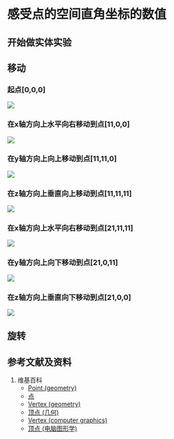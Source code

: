 # 感受点的空间直角坐标的数值

## 开始做实体实验

## 移动

### 起点[0,0,0]
![](/images/几何形体中点的空间直角坐标数值/感受点的空间直角坐标的数值/1a1.jpg)
### 在x轴方向上水平向右移动到点[11,0,0]
![](/images/几何形体中点的空间直角坐标数值/感受点的空间直角坐标的数值/1a2.jpg)
### 在y轴方向上向上移动到点[11,11,0]
![](/images/几何形体中点的空间直角坐标数值/感受点的空间直角坐标的数值/1a3.jpg)
### 在z轴方向上垂直向上移动到点[11,11,11]
![](/images/几何形体中点的空间直角坐标数值/感受点的空间直角坐标的数值/1a4.jpg)

### 在x轴方向上水平向右移动到点[21,11,11]
![](/images/几何形体中点的空间直角坐标数值/感受点的空间直角坐标的数值/1a5.jpg)
### 在y轴方向上向下移动到点[21,0,11]
![](/images/几何形体中点的空间直角坐标数值/感受点的空间直角坐标的数值/1a6.jpg)
### 在z轴方向上垂直向下移动到点[21,0,0]
![](/images/几何形体中点的空间直角坐标数值/感受点的空间直角坐标的数值/1a7.jpg)

## 旋转

## 参考文献及资料

1. 维基百科
	- [Point (geometry)](https://en.wikipedia.org/wiki/Point_(geometry)) 
	- [点](https://zh.wikipedia.org/wiki/%E7%82%B9) 
	- [Vertex (geometry)](https://en.wikipedia.org/wiki/Vertex_(geometry)) 
	- [顶点 (几何)](https://zh.wikipedia.org/wiki/%E9%A0%82%E9%BB%9E_(%E5%B9%BE%E4%BD%95)) 
	- [Vertex (computer graphics)](https://en.wikipedia.org/wiki/Vertex_(computer_graphics)) 
	- [顶点 (电脑图形学)](https://zh.wikipedia.org/wiki/%E9%A0%82%E9%BB%9E_(%E9%9B%BB%E8%85%A6%E5%9C%96%E5%AD%B8)) 
